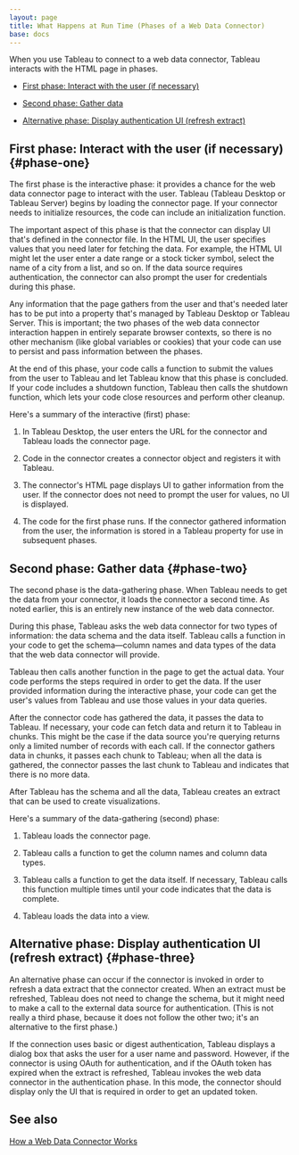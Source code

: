 ```yaml
---
layout: page
title: What Happens at Run Time (Phases of a Web Data Connector) 
base: docs
---
```


When you use Tableau to connect to a web data connector, Tableau
interacts with the HTML page in phases.

-   [First phase: Interact with the user (if necessary)](#phase-one)

-   [Second phase: Gather data](#phase-two)

-   [Alternative phase: Display authentication UI
    (refresh extract)](#phase-three)

First phase: Interact with the user (if necessary) {#phase-one}
--------------------------------------------------

The first phase is the interactive phase: it provides a chance for the
web data connector page to interact with the user. Tableau (Tableau
Desktop or Tableau Server) begins by loading the connector page. If your
connector needs to initialize resources, the code can include an
initialization function.

The important aspect of this phase is that the connector can display UI
that's defined in the connector file. In the HTML UI, the user specifies
values that you need later for fetching the data. For example, the HTML
UI might let the user enter a date range or a stock ticker symbol,
select the name of a city from a list, and so on. If the data source
requires authentication, the connector can also prompt the user for
credentials during this phase.

Any information that the page gathers from the user and that's needed
later has to be put into a property that's managed by Tableau Desktop or
Tableau Server. This is important; the two phases of the web data
connector interaction happen in entirely separate browser contexts, so
there is no other mechanism (like global variables or cookies) that your
code can use to persist and pass information between the phases.

At the end of this phase, your code calls a function to submit the
values from the user to Tableau and let Tableau know that this phase is
concluded. If your code includes a shutdown function, Tableau then calls
the shutdown function, which lets your code close resources and perform
other cleanup.

Here's a summary of the interactive (first) phase:

1.  In Tableau Desktop, the user enters the URL for the connector and
    Tableau loads the connector page.

2.  Code in the connector creates a connector object and registers it
    with Tableau.

3.  The connector's HTML page displays UI to gather information from
    the user. If the connector does not need to prompt the user for
    values, no UI is displayed.

4.  The code for the first phase runs. If the connector gathered
    information from the user, the information is stored in a Tableau
    property for use in subsequent phases.

Second phase: Gather data {#phase-two}
-------------------------

The second phase is the data-gathering phase. When Tableau needs to get
the data from your connector, it loads the connector a second time. As
noted earlier, this is an entirely new instance of the web data
connector.

During this phase, Tableau asks the web data connector for two types of
information: the data schema and the data itself. Tableau calls a
function in your code to get the schema—column names and data types of
the data that the web data connector will provide.

Tableau then calls another function in the page to get the actual data.
Your code performs the steps required in order to get the data. If the
user provided information during the interactive phase, your code can
get the user's values from Tableau and use those values in your data
queries.

After the connector code has gathered the data, it passes the data to
Tableau. If necessary, your code can fetch data and return it to Tableau
in chunks. This might be the case if the data source you're querying
returns only a limited number of records with each call. If the
connector gathers data in chunks, it passes each chunk to Tableau; when
all the data is gathered, the connector passes the last chunk to Tableau
and indicates that there is no more data.

After Tableau has the schema and all the data, Tableau creates an
extract that can be used to create visualizations.

Here's a summary of the data-gathering (second) phase:

1.  Tableau loads the connector page.

2.  Tableau calls a function to get the column names and column
    data types.

3.  Tableau calls a function to get the data itself. If necessary,
    Tableau calls this function multiple times until your code indicates
    that the data is complete.

4.  Tableau loads the data into a view.

Alternative phase: Display authentication UI (refresh extract) {#phase-three}
--------------------------------------------------------------

An alternative phase can occur if the connector is invoked in order to
refresh a data extract that the connector created. When an extract must
be refreshed, Tableau does not need to change the schema, but it might
need to make a call to the external data source for authentication.
(This is not really a third phase, because it does not follow the other
two; it's an alternative to the first phase.)

If the connection uses basic or digest authentication, Tableau displays
a dialog box that asks the user for a user name and password. However,
if the connector is using OAuth for authentication, and if the OAuth
token has expired when the extract is refreshed, Tableau invokes the web
data connector in the authentication phase. In this mode, the connector
should display only the UI that is required in order to get an updated
token.

See also
--------

[How a Web Data Connector Works](wdc_how_it_works.html)
